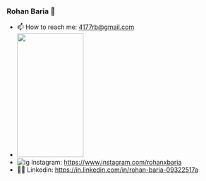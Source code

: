 ### Rohan Baria 👋
- 📫 How to reach me: 4177rb@gmail.com
- <img src="https://github.com/Rohan4177/Rohan4177/assets/132183545/6570e47f-f236-485b-947d-0cd0b55d0690" width="150" height="280">
- ![ig](https://github.com/Rohan4177/Rohan4177/assets/132183545/6570e47f-f236-485b-947d-0cd0b55d0690) Instagram: https://www.instagram.com/rohanxbaria
- 👨‍💼 Linkedin: https://in.linkedin.com/in/rohan-baria-09322517a

<!--
**Rohan4177/Rohan4177** is a ✨ _special_ ✨ repository because its `README.md` (this file) appears on your GitHub profile.

Here are some ideas to get you started:

- 🔭 I’m currently working on ...
- 🌱 I’m currently learning ...
- 👯 I’m looking to collaborate on ...
- 🤔 I’m looking for help with ...
- 💬 Ask me about ...
- 😄 Pronouns: ...
- ⚡ Fun fact: ...
-->
